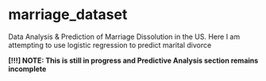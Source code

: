 # marriage_dataset
Data Analysis &amp; Prediction of Marriage Dissolution in the US. Here I am attempting to use logistic regression to predict marital divorce

<b>[!!!] NOTE: This is still in progress and Predictive Analysis section remains incomplete</b>
